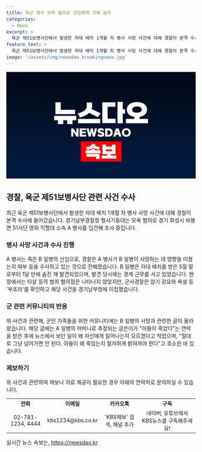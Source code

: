 ```yaml
---
title: 육군 병사 모욕 혐의로 선임병에 의해 숨져
categories:
  - News
excerpt: >
  육군 제51보병사단에서 발생한 자대 배치 1개월 차 병사 사망 사건에 대해 경찰이 본격 수사에 돌입했습니다. A 병사가 B 일병의 사망에 영향을 미쳤는지 조사 중이며, 군사경찰은 암기 강요와 욕설 등 부조리를 확인했습니다. 사건 관련 가족은 아들의 죽음에 대한 진상 규명을 촉구하고 있습니다. (출처: KBS뉴스)
feature_text: >
  육군 제51보병사단에서 발생한 자대 배치 1개월 차 병사 사망 사건에 대해 경찰이 본격 수사에 돌입했습니다. A 병사가 B 일병의 사망에 영향을 미쳤는지 조사 중이며, 군사경찰은 암기 강요와 욕설 등 부조리를 확인했습니다. 사건 관련 가족은 아들의 죽음에 대한 진상 규명을 촉구하고 있습니다. (출처: KBS뉴스)
image: '/assets/img/newsdao_breakingnews.jpg'
---
```


<p><img src="/assets/img/newsdao_breakingnews.jpg" alt="ontimetimes 속보" /></p>

<h2 data-ke-size="size26">경찰, 육군 제51보병사단 관련 사건 수사</h2>

<p data-ke-size="size16">최근 육군 제51보병사단에서 발생한 자대 배치 1개월 차 병사 사망 사건에 대해 경찰이 본격 수사에 들어갔습니다. 경기남부경찰청 형사기동대는 모욕 혐의로 경기 화성시 비봉면 51사단 영외 직할대 소속 A 병사를 입건해 조사 중입니다.</p>

<h3>병사 사망 사건과 수사 진행</h3>

<p data-ke-size="size16">A 병사는 죽은 B 일병의 선임으로, 경찰은 A 병사가 B 일병이 사망하는 데 영향을 미쳤는지 여부 등을 수사하고 있는 것으로 전해졌습니다. B 일병은 자대 배치를 받은 5월 말로부터 1달 만에 숨진 채 발견되었으며, 발견 당시에는 경계 근무를 서고 있었습니다. 현장에서는 타살 등의 범죄 혐의점은 나타나지 않았지만, 군사경찰은 암기 강요와 욕설 등 '부조리'를 확인하고 해당 사건을 경기남부청에 이첩했습니다.</p>

<h3>군 관련 커뮤니티의 반응</h3>

<p data-ke-size="size16">위 사건과 관련해, 군인 가족들을 위한 커뮤니티에는 B 일병의 사망과 관련한 글이 올라왔습니다. 해당 글에는 A 일병의 어머니로 추정되는 글쓴이가 "아들이 죽었다"는 연락을 받은 후에 뉴스에서 보던 일이 왜 자신에게 일어나는지 모르겠다고 적었으며, "절대로 그냥 넘어가면 안 된다. 아들이 왜 죽었는지 철저하게 밝혀져야 한다"고 호소한 바 있습니다.</p>

<h3>제보하기</h3>

<p data-ke-size="size16">위 사건과 관련하여 제보나 자료 제공이 필요한 경우 아래의 연락처로 문의하실 수 있습니다. </p>

<table>
    <tr>
        <td style="text-align: center; height: 17px;"><b>전화</b></td>
        <td style="text-align: center; height: 17px;"><b>이메일</b></td>
        <td style="text-align: center; height: 17px;"><b>카카오톡</b></td>
        <td style="text-align: center; height: 17px;"><b>구독</b></td>
    </tr>
    <tr>
        <td style="text-align: center; height: 17px;">02-781-1234, 4444</td>
        <td style="text-align: center; height: 17px;">kbs1234@kbs.co.kr</td>
        <td style="text-align: center; height: 17px;">'KBS제보' 검색, 채널 추가</td>
        <td style="text-align: center; height: 17px;">네이버, 유튜브에서 KBS뉴스를 구독해주세요!</td>
    </tr>
</table>

<p data-ke-size="size16"></p>
실시간 뉴스 속보는, <a href="https://newsdao.kr" rel="dofollow">https://newsdao.kr</a>


